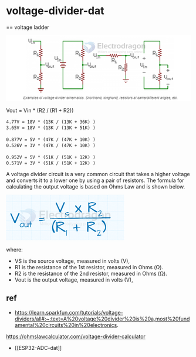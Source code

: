 
# voltage-divider-dat

== voltage ladder 

![](2024-02-01-18-36-27.png)

Vout = Vin * (R2 / (R1 + R2))

    4.77V = 18V * (13K / (13K + 36K) ) 
    3.65V = 18V * (13K / (13K + 51K) ) 

    0.877V = 5V * (47K / (47K + 10K) )
    0.526V = 3V * (47K / (47K + 10K) )

    0.952V = 5V * (51K / (51K + 12K) )
    0.571V = 3V * (51K / (51K + 12K) )



A voltage divider circuit is a very common circuit that takes a higher voltage and converts it to a lower one by using a pair of resistors. The formula for calculating the output voltage is based on Ohms Law and is shown below.

![](2025-04-24-13-05-56.png)

where:

- VS is the source voltage, measured in volts (V),
- R1 is the resistance of the 1st resistor, measured in Ohms (Ω).
- R2 is the resistance of the 2nd resistor, measured in Ohms (Ω).
- Vout is the output voltage, measured in volts (V),

## ref 

- https://learn.sparkfun.com/tutorials/voltage-dividers/all#:~:text=A%20voltage%20divider%20is%20a,most%20fundamental%20circuits%20in%20electronics.


https://ohmslawcalculator.com/voltage-divider-calculator

- [[ESP32-ADC-dat]]
